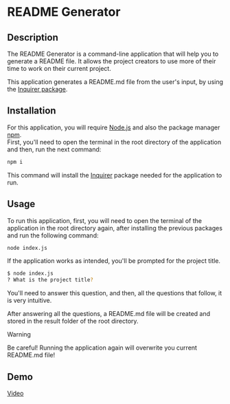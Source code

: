 # README Generator

## Description
The README Generator is a command-line application that will help you to generate a README file. It allows the project creators to use more of their time to work on their current project. 

This application generates a README.md file from the user's input, by using the [Inquirer package](https://www.npmjs.com/package/inquirer/v/8.2.4).

## Installation
For this application, you will require [Node.js](https://nodejs.org/) and also the package manager [npm](https://www.npmjs.com/).  
First, you'll need to open the terminal in the root directory of the application and then, run the next command:

```bash
npm i
```
This command will install the [Inquirer](https://www.npmjs.com/package/inquirer/v/8.2.4) package needed for the application to run.

## Usage
To run this application, first, you will need to open the terminal of the application in the root directory again, after installing the previous packages and run the following command:

```bash
node index.js
```
If the application works as intended, you'll be prompted for the project title.

```bash
$ node index.js
? What is the project title?
```
You'll need to answer this question, and then, all the questions that follow, it is very intuitive.

After answering all the questions, a README.md file will be created and stored in the result folder of the root directory.  

> [!WARNING]
> Be careful! Running the application again will overwrite you current README.md file!

## Demo
[Video](https://drive.google.com/file/d/1lf-YveYkJ0iVPEbKjGyrhlsg4Jm4ylZZ/view?usp=sharing)
  